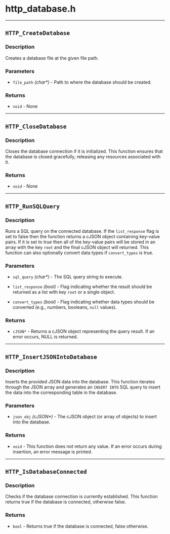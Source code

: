 # http\_database.h



----------

## `HTTP_CreateDatabase`

### Description
Creates a database file at the given file path.

### Parameters
- `file_path` *(char\*)* -  Path to where the database should be created.

### Returns
- `void` - None

----------

## `HTTP_CloseDatabase`

### Description
Closes the database connection if it is initialized. This function ensures that the database is closed gracefully, releasing any resources associated with it.

### Returns
- `void` - None

----------

## `HTTP_RunSQLQuery`

### Description
Runs a SQL query on the connected database. If the `list_response` flag is set to false then the function returns a cJSON object containing key-value pairs. If it is set to true then all of the key-value pairs will be stored in an array with the key `root` and the final cJSON object will returned. This function can also optionally convert data types if `convert_types` is true.

### Parameters
- `sql_query` *(char\*)* -  The SQL query string to execute.

- `list_response` *(bool)* -  Flag indicating whether the result should be returned as a list with key `root` or a single object.

- `convert_types` *(bool)* -  Flag indicating whether data types should be converted (e.g., numbers, booleans, `null` values).

### Returns
- `cJSON*` - Returns a cJSON object representing the query result. If an error occurs, NULL is returned.

----------

## `HTTP_InsertJSONIntoDatabase`

### Description
Inserts the provided JSON data into the database. This function iterates through the JSON array and generates an `INSERT INTO` SQL query to insert the data into the corresponding table in the database.

### Parameters
- `json_obj` *(cJSON\*)* -  The cJSON object (or array of objects) to insert into the database.

### Returns
- `void` - This function does not return any value. If an error occurs during insertion, an error message is printed.

----------

## `HTTP_IsDatabaseConnected`

### Description
Checks if the database connection is currently established. This function returns true if the database is connected, otherwise false.

### Returns
- `bool` - Returns true if the database is connected, false otherwise.